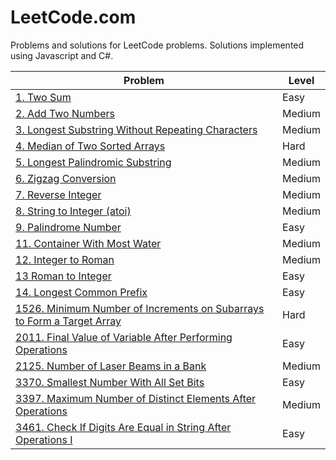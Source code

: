 # LeetCode.com

Problems and solutions for LeetCode problems. Solutions implemented using Javascript and C#.

| Problem | Level | 
| -------- | -------- |
| [1. Two Sum](1/index) | Easy |
| [2. Add Two Numbers](2/index) | Medium |
| [3. Longest Substring Without Repeating Characters](3/index) | Medium |
| [4. Median of Two Sorted Arrays](4/index) | Hard |
| [5. Longest Palindromic Substring](5/index) | Medium |
| [6. Zigzag Conversion](6/index) | Medium |
| [7. Reverse Integer](7/index) | Medium |
| [8. String to Integer (atoi)](8/index) | Medium |
| [9. Palindrome Number](9/index) | Easy |
| [11. Container With Most Water](11/index) | Medium |
| [12. Integer to Roman](12/index) | Medium |
| [13 Roman to Integer](13/index) | Easy |
| [14. Longest Common Prefix](14/index) | Easy |
| [1526. Minimum Number of Increments on Subarrays to Form a Target Array](1526/index) | Hard |
| [2011. Final Value of Variable After Performing Operations](2011/index) | Easy |
| [2125. Number of Laser Beams in a Bank](2125/index) | Medium |
| [3370. Smallest Number With All Set Bits](3370/index) | Easy |
| [3397. Maximum Number of Distinct Elements After Operations](3397/index) | Medium |
| [3461. Check If Digits Are Equal in String After Operations I](3461/index) | Easy |